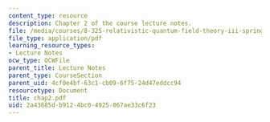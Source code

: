```yaml
---
content_type: resource
description: Chapter 2 of the course lecture notes.
file: /media/courses/8-325-relativistic-quantum-field-theory-iii-spring-2003/2a43685db9124bc04925067ae33c6f23_chap2.pdf
file_type: application/pdf
learning_resource_types:
- Lecture Notes
ocw_type: OCWFile
parent_title: Lecture Notes
parent_type: CourseSection
parent_uid: 4cf0e4bf-63c1-cb09-6f75-24d47eddcc94
resourcetype: Document
title: chap2.pdf
uid: 2a43685d-b912-4bc0-4925-067ae33c6f23
---
```

